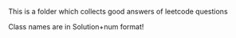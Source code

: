 This is a folder which collects good answers of leetcode questions

Class names are in Solution+num format!